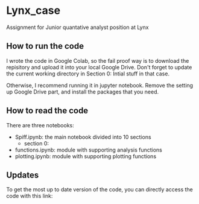 # Lynx_case
Assignment for Junior quantative analyst position at Lynx 

## How to run the code
I wrote the code in Google Colab, so the fail proof way is to download the repisitory and upload it into your local Google Drive. Don't forget to update the current working directory in Section 0: Intial stuff in that case. 

Otherwise, I recommend running it in jupyter notebook. Remove the setting up Google Drive part, and install the packages that you need. 

## How to read the code
There are three notebooks:
- Spiff.ipynb: the main notebook divided into 10 sections
  - section 0:
- functions.ipynb: module with supporting analysis functions
- plotting.ipynb: module with supporting plotting functions

## Updates
To get the most up to date version of the code, you can directly access the code with this link:
